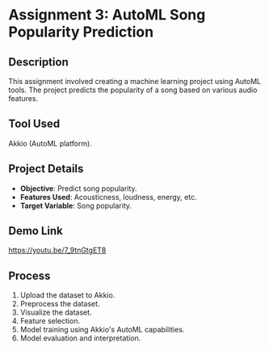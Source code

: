 # Assignment 3: AutoML Song Popularity Prediction

## Description
This assignment involved creating a machine learning project using AutoML tools. The project predicts the popularity of a song based on various audio features.

## Tool Used
Akkio (AutoML platform).

## Project Details
- **Objective**: Predict song popularity.
- **Features Used**: Acousticness, loudness, energy, etc.
- **Target Variable**: Song popularity.

## Demo Link
https://youtu.be/7_9tnGtgET8

## Process
1. Upload the dataset to Akkio.
2. Preprocess the dataset.
3. Visualize the dataset.
4. Feature selection.
5. Model training using Akkio's AutoML capabilities.
6. Model evaluation and interpretation.